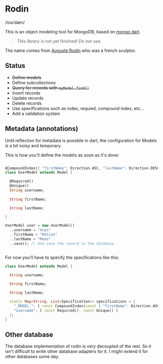 # Rodin

/roʊˈdæn/

This is an object modeling tool for MongoDB, based on [mongo dart](https://github.com/vadimtsushko/mongo_dart).

> This library is not yet finished! Do not use.

The name comes from [Auguste Rodin](http://en.wikipedia.org/wiki/Auguste_Rodin)
who was a french sculptor.

## Status

- ~~Define models~~
- Define subcollections
- ~~Query for records with `myModel.find()`~~
- Insert records
- Update records
- Delete records
- Use specifications such as index, requied, compound index, etc...
- Add a validation system


## Metadata (annotations)

Until reflection for metadata is possible in dart, the configuration for Models
is a bit noisy and temporary.

This is how you'll define the models as soon as it's done:


```dart

@CompoundIndex({ "firstName": Direction.ASC, "lastName": Direction.DESC })
class UserModel extends Model {

  @Required()
  @Unique()
  String username;
  
  String firstName;

  String lastName;

}

UserModel user = new UserModel()
  ..username = "enyo"
  ..firstName = "Matias"
  ..lastName = "Meno"
  ..save(); // And save the record to the database.
 
```

For now you'll have to specify the specifications like this:

```dart
class UserModel extends Model {

  String username;
  
  String firstName;

  String lastName;

  static Map<String, List<Specification>> specifications = {
    "_MODEL_": [ const CompoundIndex(const { "firstName": Direction.ASC, "lastName": Direction.DESC }) ],
    "username": [ const Required(), const Unique() ]
  };
}
```


## Other database

The database implementation of rodin is very decoupled of the rest. So it isn't
difficult to write other database adapters for it. I might extend it for 
other databases some day.